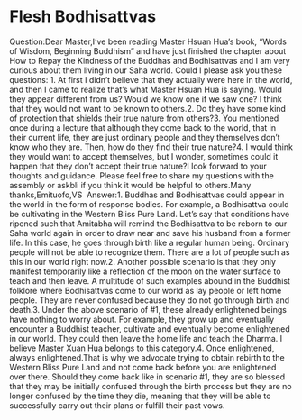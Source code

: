 # Flesh Bodhisattvas

Question:Dear Master,​I’ve been reading Master Hsuan Hua’s book, “Words of Wisdom, Beginning Buddhism” and have just finished the chapter about How to Repay the Kindness of the Buddhas and Bodhisattvas and I am very curious about them living in our Saha world. Could I please ask you these questions:      ​1. At first I didn’t believe that they actually were here in the world, and then I came to realize that’s what Master Hsuan Hua is saying. Would they appear different from us? Would we know one if we saw one? I think that they would not want to be known to others.2. Do they have some kind of protection that shields their true nature from others?3. You mentioned once during a lecture that although they come back to the world, that in their current life, they are just ordinary people and they themselves don’t know who they are. Then, how do they find their true nature?4. I would think they would want to accept themselves, but I wonder, sometimes could it happen that they don’t accept their true nature?I look forward to your thoughts and guidance. Please feel free to share my questions with the assembly or askbli if you think it would be helpful to others.Many thanks,Emituofo,​VS   Answer:1. Buddhas and Bodhisattvas could appear in the world in the form of response bodies. For example, a Bodhisattva could be cultivating in the Western Bliss Pure Land. Let’s say that conditions have ripened such that Amitabha will remind the Bodhisattva to be reborn to our Saha world again in order to draw near and save his husband from a former life. In this case, he goes through birth like a regular human being. Ordinary people will not be able to recognize them. There are a lot of people such as this in our world right now.2. Another possible scenario is that they only manifest temporarily like a reflection of the moon on the water surface to teach and then leave. A multitude of such examples abound in the Buddhist folklore where Bodhisattvas come to our world as lay people or left home people. They are never confused because they do not go through birth and death.3. Under the above scenario of #1, these already enlightened beings have nothing to worry about. For example, they grow up and eventually encounter a Buddhist teacher, cultivate and eventually become enlightened in our world. They could then leave the home life and teach the Dharma. I believe Master Xuan Hua belongs to this category.4. Once enlightened, always enlightened.​That is why we advocate trying to obtain rebirth to the Western Bliss Pure Land and not come back before you are enlightened over there. Should they come back like in scenario #1, they are so blessed that they may be initially confused through the birth process but they are no longer confused by the time they die, meaning that they will be able to successfully carry out their plans or fulfill their past vows.